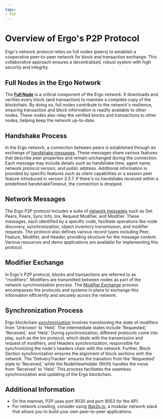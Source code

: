 ```yaml
---
tags:
- P2P
---
```

# Overview of Ergo's P2P Protocol

Ergo's network protocol relies on full nodes (peers) to establish a cooperative peer-to-peer network for block and transaction exchange. This collaborative approach ensures a decentralized, robust system with high security and integrity.

## Full Nodes in the Ergo Network

The [**Full Node**](install.md) is a critical component of the Ergo network. It downloads and verifies every block (and transaction) to maintain a complete copy of the blockchain. By doing so, full nodes contribute to the network's resilience, ensuring transaction and block information is readily available to other nodes. These nodes also relay the verified blocks and transactions to other nodes, helping keep the network up-to-date.

## Handshake Process

In the Ergo network, a connection between peers is established through an exchange of [handshake messages](/dev/p2p/p2p-handshake). These messages share various features that describe peer properties and remain unchanged during the connection. Each message may include details such as handshake time, agent name, network protocol version, and public address. Additional information is provided by specific features such as client capabilities or a session peer feature introduced in version 3.3.7. If there's no handshake received within a predefined handshakeTimeout, the connection is dropped.

## Network Messages

The Ergo P2P protocol includes a suite of [network messages](/dev/p2p/network) such as Get Peers, Peers, Sync Info, Inv, Request Modifier, and Modifier. These messages, each identified by a specific code, facilitate operations like node discovery, synchronization, object inventory transmission, and modifier requests. The protocol also defines various record types including Peer, Feature, Modifier, and Header, providing structure for the message content. Various resources and demo applications are available for implementing this protocol.

## Modifier Exchange

In Ergo's P2P protocol, blocks and transactions are referred to as "modifiers". Modifiers are transmitted between nodes as part of the network synchronization process. The [Modifier Exchange](/dev/p2p/modifiers) process encompasses the protocols and systems in place to exchange this information efficiently and securely across the network.

## Synchronization Process

Ergo blockchain [synchronization](synchronisation.md) involves transitioning the state of modifiers from 'Unknown' to 'Held.' The intermediate states include 'Requested,' 'Received,' and 'Held.' During synchronization, different protocols come into play, such as the Inv protocol, which deals with the transmission and request of modifiers, and Headers synchronization, responsible for synchronizing the node's headers chain with the network. Further, Block Section synchronization ensures the alignment of block sections with the network. The 'DeliveryTracker' ensures the transition from the 'Requested' state to 'Received,' while the NodeViewHolder (NVH) handles the move from 'Received' to 'Held.' This process facilitates the seamless synchronization and updating of the Ergo blockchain.

## Additional Information

- On the mainnet, P2P uses port 9030 and port 9053 for the API.
- For network crawling, consider using [libp2p.io](https://libp2p.io/), a modular network stack that allows you to build your own peer-to-peer applications.